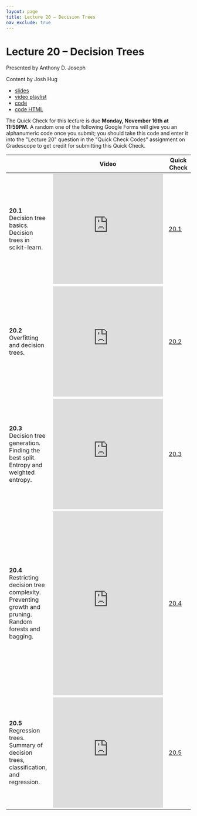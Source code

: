 ```yaml
---
layout: page
title: Lecture 20 – Decision Trees
nav_exclude: true
---
```


# Lecture 20 – Decision Trees

Presented by Anthony D. Joseph

Content by Josh Hug

- [slides](https://docs.google.com/presentation/d/1oN7at3ljTNtRgRR6wO7Di8O3vK4M2pKBzPL3zomot2s/edit?usp=sharing)
- [video playlist](https://www.youtube.com/playlist?list=PLQCcNQgUcDfo8pnNXKMaKjm1qJ3GgE4Hv)
- [code](https://data100.datahub.berkeley.edu/hub/user-redirect/git-sync?repo=https://github.com/DS-100/fa20&subPath=lecture/lec20/)
- [code HTML](../../resources/assets/lectures/lec20/lec20.html)

The Quick Check for this lecture is due **Monday, November 16th at 11:59PM.** A random one of the following Google Forms will give you an alphanumeric code once you submit; you should take this code and enter it into the "Lecture 20" question in the "Quick Check Codes" assignment on Gradescope to get credit for submitting this Quick Check.

<table>
<colgroup>
<col style="width: 25%" />
<col style="width: 25%" />
<col style="width: 25%" />
</colgroup>
<thead>
<tr class="header">
<th></th>
<th>Video</th>
<th>Quick Check</th>
</tr>
</thead>
<tbody>
<tr>
<td><strong>20.1</strong> <br>Decision tree basics. Decision trees in scikit-learn.</td>
<td><iframe width="300" height="300" height src="https://youtube.com/embed/fz30i-PgVBc" frameborder="0" allow="accelerometer; autoplay; encrypted-media; gyroscope; picture-in-picture" allowfullscreen></iframe></td>
<td><a href="https://docs.google.com/forms/d/e/1FAIpQLSfrA4Y1T-UDSqtsNgRrxiq8hoCTA1_tlY22xvvaMJn8-m4JJw/viewform" target="\_blank">20.1</a></td>
</tr>
<tr>
<td><strong>20.2</strong> <br>Overfitting and decision trees.</td>
<td><iframe width="300" height="300" height src="https://youtube.com/embed/IGzRkQkG2Vk" frameborder="0" allow="accelerometer; autoplay; encrypted-media; gyroscope; picture-in-picture" allowfullscreen></iframe></td>
<td><a href="https://docs.google.com/forms/d/e/1FAIpQLSfWA8D8DfSe4bJtAm00MNSzFcWld1nhihjSiCOhBanvH2OeAA/viewform" target="\_blank">20.2</a></td>
</tr>
<tr>
<td><strong>20.3</strong> <br>Decision tree generation. Finding the best split. Entropy and weighted entropy.</td>
<td><iframe width="300" height="300" height src="https://youtube.com/embed/-mekg9slre4" frameborder="0" allow="accelerometer; autoplay; encrypted-media; gyroscope; picture-in-picture" allowfullscreen></iframe></td>
<td><a href="https://docs.google.com/forms/d/e/1FAIpQLSfizMu_gbNADQqEyQisbc0YTnJwRQC4fOhDNFPJwAXf84F1UA/viewform" target="\_blank">20.3</a></td>
</tr>
<tr>
<td><strong>20.4</strong> <br>Restricting decision tree complexity. Preventing growth and pruning. Random forests and bagging.</td>
<td><iframe width="300" height="500" height src="https://youtube.com/embed/e8LlOnYFXcY" frameborder="0" allow="accelerometer; autoplay; encrypted-media; gyroscope; picture-in-picture" allowfullscreen></iframe></td>
<td><a href="https://docs.google.com/forms/d/e/1FAIpQLSc03lCn9eDgWum48fKBOWA6cSYnttkyuzPcaV4wj9ClKvRhNw/viewform" target="\_blank">20.4</a></td>
</tr>
<tr>
<td><strong>20.5</strong> <br>Regression trees. Summary of decision trees, classification, and regression.</td>
<td><iframe width="300" height="300" height src="https://youtube.com/embed/bALgXcAaoDA" frameborder="0" allow="accelerometer; autoplay; encrypted-media; gyroscope; picture-in-picture" allowfullscreen></iframe></td>
<td><a href="https://docs.google.com/forms/d/e/1FAIpQLSfaeaLvizsCt6IpbebKB3BBbuvevC5_sv8P3WNUecSbYW2BSw/viewform" target="\_blank">20.5</a></td>
</tr>
